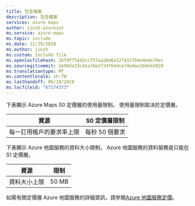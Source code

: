 ```yaml
---
title: 包含檔案
description: 包含檔案
services: azure maps
author: jinzh-azureiot
ms.service: azure-maps
ms.topic: include
ms.date: 11/29/2018
ms.author: jinzh
ms.custom: include file
ms.openlocfilehash: 2bf9f75442ccf57aa28e6a12f415fb6e4ede78ec
ms.sourcegitcommit: 3e98da33c41a7bbd724f644ce7dedee169eb5028
ms.translationtype: MT
ms.contentlocale: zh-TW
ms.lasthandoff: 06/18/2019
ms.locfileid: "67174373"
---
```

下表顯示 Azure Maps S0 定價層的使用量限制。 使用量限制取決於定價層。 

| 資源                              | S0 定價層限制 |
|---------------------------------------|:---------------------:|
| 每一訂用帳戶的要求率上限 |   每秒 50 個要求  |


下表顯示 Azure 地圖服務的資料大小限制。 Azure 地圖服務的資料服務是只能在 S1 定價層。

| 資源                              | 限制 |
|---------------------------------------|:---------------------:|
| 資料大小上限 |   50 MB  |

如需有關定價層 Azure 地圖服務的詳細資訊，請參閱[Azure 地圖服務定價](https://azure.microsoft.com/pricing/details/azure-maps/)。
